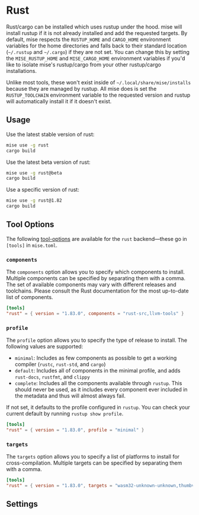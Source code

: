 # Rust <Badge type="warning" text="experimental" />

Rust/cargo can be installed which uses rustup under the hood. mise will install rustup if it is not already
installed and add the requested targets. By default, mise respects the `RUSTUP_HOME` and `CARGO_HOME` environment
variables for the home directories and falls back to their standard location (`~/.rustup` and `~/.cargo`) if they are
not set. You can change this by setting the `MISE_RUSTUP_HOME` and `MISE_CARGO_HOME` environment variables if you'd like
to isolate mise's rustup/cargo from your other rustup/cargo installations.

Unlike most tools, these won't exist inside of `~/.local/share/mise/installs` because they are managed by rustup.
All mise does is set the `RUSTUP_TOOLCHAIN` environment variable to the requested version and rustup will
automatically install it if it doesn't exist.

## Usage

Use the latest stable version of rust:

```sh
mise use -g rust
cargo build
```

Use the latest beta version of rust:

```sh
mise use -g rust@beta
cargo build
```

Use a specific version of rust:

```sh
mise use -g rust@1.82
cargo build
```

## Tool Options

The following [tool-options](/dev-tools/#tool-options) are available for the `rust` backend—these
go in `[tools]` in `mise.toml`.

### `components`

The `components` option allows you to specify which components to install. Multiple components can be
specified by separating them with a comma. The set of available components may vary with different releases and
toolchains. Please consult the Rust documentation for the most up-to-date list of components.

```toml
[tools]
"rust" = { version = "1.83.0", components = "rust-src,llvm-tools" }
```

### `profile`

The `profile` option allows you to specify the type of release to install. The following values
are supported:

- `minimal`: Includes as few components as possible to get a working compiler (`rustc`, `rust-std`, and `cargo`)
- `default`: Includes all of components in the minimal profile, and adds `rust-docs`, `rustfmt`, and `clippy`
- `complete`: Includes all the components available through `rustup`. This should never be used, as it includes every component ever included in the metadata and thus will almost always fail.

If not set, it defaults to the profile configured in `rustup`. You can check your current default by running `rustup show profile`.

```toml
[tools]
"rust" = { version = "1.83.0", profile = "minimal" }
```

### `targets`

The `targets` option allows you to specify a list of platforms to install for cross-compilation. Multiple targets can
be specified by separating them with a comma.

```toml
[tools]
"rust" = { version = "1.83.0", targets = "wasm32-unknown-unknown,thumbv2-none-eabi" }
```

## Settings

<script setup>
import Settings from '/components/settings.vue';
</script>
<Settings child="rust" :level="3" />
